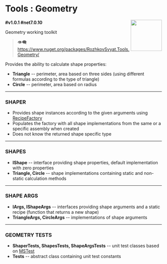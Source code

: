 # Tools : Geometry

<img align="right" width="100" height="100" src="https://github.com/rozhkovsvyat/Tools.Geometry/assets/71471748/8b327452-8d36-43c8-afca-6c34e76450de">

**#v1.0.1 #net7.0.10**

Geometry working toolkit

> :eye_speech_bubble: https://www.nuget.org/packages/RozhkovSvyat.Tools.Geometry/

Provides the ability to calculate shape properties:
* **Triangle** -- perimeter, area based on three sides (using different formulas according to the type of triangle)
* **Circle** -- perimeter, area based on radius

---

### SHAPER

* Provides shape instances according to the given arguments using [RecipeFactory](https://github.com/rozhkovsvyat/Tools.RecipeFactory)
* Populates the factory with all shape implementations from the same or a specific assembly when created
* Does not know the returned shape specific type

---

### SHAPES

* **IShape** -- interface providing shape properties, default implementation with zero properties
* **Triangle, Circle** -- shape implementations containing static and non-static calculation methods

---

### SHAPE ARGS

* **IArgs, IShapeArgs** -- interfaces providing shape arguments and a static recipe (function that returns a new shape)
* **TriangleArgs, CircleArgs** -- implementations of shape arguments

---

### GEOMETRY TESTS

* **ShaperTests, ShapesTests, ShapeArgsTests** -- unit test classes based on [MSTest](https://www.nuget.org/packages/MSTest)
* **Tests** -- abstract class containing unit test constants
